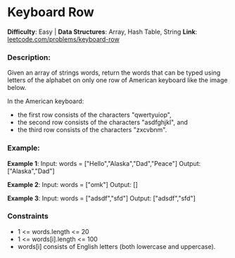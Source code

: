 # Keyboard Row
**Difficulty**: Easy | **Data Structures**: Array, Hash Table, String
**Link**: [leetcode.com/problems/keyboard-row](https://leetcode.com/problems/keyboard-row)

### **Description**:

Given an array of strings words, return the words that can be typed using letters of the alphabet on only one row of American keyboard like the image below.

In the American keyboard:
- the first row consists of the characters "qwertyuiop",
- the second row consists of the characters "asdfghjkl", and
- the third row consists of the characters "zxcvbnm".

### **Example**:

**Example 1**:
Input: words = ["Hello","Alaska","Dad","Peace"]
Output: ["Alaska","Dad"]

**Example 2**:
Input: words = ["omk"]
Output: []

**Example 3**:
Input: words = ["adsdf","sfd"]
Output: ["adsdf","sfd"]

### Constraints

- 1 <= words.length <= 20
- 1 <= words[i].length <= 100
- words[i] consists of English letters (both lowercase and uppercase). 
